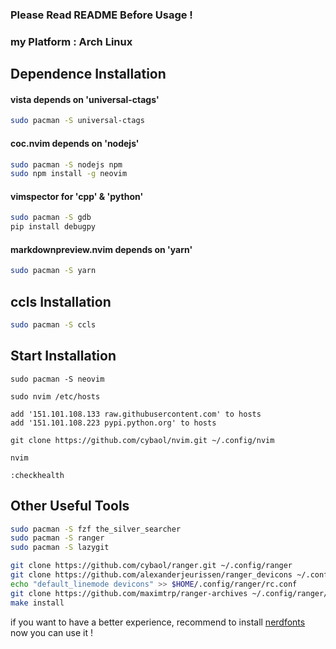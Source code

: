 ### Please Read README Before Usage !

### my Platform : Arch Linux

## Dependence Installation

#### vista depends on 'universal-ctags'
```bash
sudo pacman -S universal-ctags
```

#### coc.nvim depends on 'nodejs'
```bash
sudo pacman -S nodejs npm
sudo npm install -g neovim
```
#### vimspector for 'cpp' & 'python'
```bash
sudo pacman -S gdb
pip install debugpy
```

#### markdownpreview.nvim depends on 'yarn'
```bash
sudo pacman -S yarn
```

## ccls Installation
```bash
sudo pacman -S ccls
```

## Start Installation
```vim
sudo pacman -S neovim

sudo nvim /etc/hosts

add '151.101.108.133 raw.githubusercontent.com' to hosts
add '151.101.108.223 pypi.python.org' to hosts

git clone https://github.com/cybaol/nvim.git ~/.config/nvim

nvim

:checkhealth
```
## Other Useful Tools
```bash
sudo pacman -S fzf the_silver_searcher
sudo pacman -S ranger
sudo pacman -S lazygit

git clone https://github.com/cybaol/ranger.git ~/.config/ranger
git clone https://github.com/alexanderjeurissen/ranger_devicons ~/.config/ranger/plugins/ranger_devicons
echo "default_linemode devicons" >> $HOME/.config/ranger/rc.conf
git clone https://github.com/maximtrp/ranger-archives ~/.config/ranger/plugins/ranger-archives
make install
```
if you want to have a better experience, recommend to install [nerdfonts](https://www.nerdfonts.com)<br>
now you can use it !
